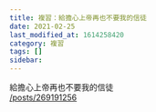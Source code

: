 ```yaml
---
title: 複習：給擔心上帝再也不要我的信徒
date: 2021-02-25
last_modified_at: 1614258420
category: 複習
tags: []
sidebar: 
---
```


<p>給擔心上帝再也不要我的信徒<br/>
<a href="/posts/269191256" target="_blank">/posts/269191256</a></p>
<p> </p>
